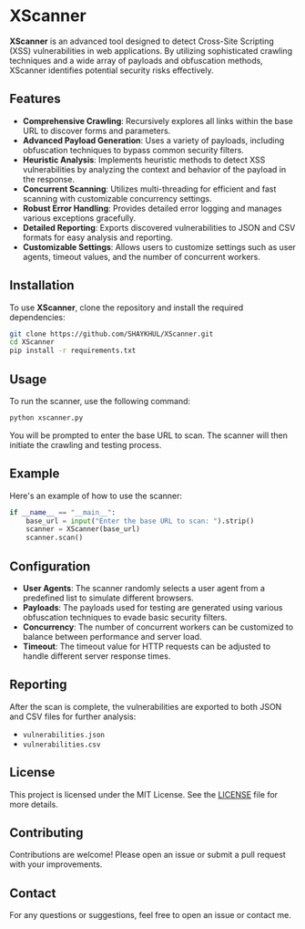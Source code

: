 # XScanner

**XScanner** is an advanced tool designed to detect Cross-Site Scripting (XSS) vulnerabilities in web applications. By utilizing sophisticated crawling techniques and a wide array of payloads and obfuscation methods, XScanner identifies potential security risks effectively.

## Features

- **Comprehensive Crawling**: Recursively explores all links within the base URL to discover forms and parameters.
- **Advanced Payload Generation**: Uses a variety of payloads, including obfuscation techniques to bypass common security filters.
- **Heuristic Analysis**: Implements heuristic methods to detect XSS vulnerabilities by analyzing the context and behavior of the payload in the response.
- **Concurrent Scanning**: Utilizes multi-threading for efficient and fast scanning with customizable concurrency settings.
- **Robust Error Handling**: Provides detailed error logging and manages various exceptions gracefully.
- **Detailed Reporting**: Exports discovered vulnerabilities to JSON and CSV formats for easy analysis and reporting.
- **Customizable Settings**: Allows users to customize settings such as user agents, timeout values, and the number of concurrent workers.

## Installation

To use **XScanner**, clone the repository and install the required dependencies:

```bash
git clone https://github.com/SHAYKHUL/XScanner.git
cd XScanner
pip install -r requirements.txt
```

## Usage

To run the scanner, use the following command:

```bash
python xscanner.py
```

You will be prompted to enter the base URL to scan. The scanner will then initiate the crawling and testing process.

## Example

Here's an example of how to use the scanner:

```python
if __name__ == "__main__":
    base_url = input("Enter the base URL to scan: ").strip()
    scanner = XScanner(base_url)
    scanner.scan()
```

## Configuration

- **User Agents**: The scanner randomly selects a user agent from a predefined list to simulate different browsers.
- **Payloads**: The payloads used for testing are generated using various obfuscation techniques to evade basic security filters.
- **Concurrency**: The number of concurrent workers can be customized to balance between performance and server load.
- **Timeout**: The timeout value for HTTP requests can be adjusted to handle different server response times.

## Reporting

After the scan is complete, the vulnerabilities are exported to both JSON and CSV files for further analysis:

- `vulnerabilities.json`
- `vulnerabilities.csv`

## License

This project is licensed under the MIT License. See the [LICENSE](LICENSE) file for more details.

## Contributing

Contributions are welcome! Please open an issue or submit a pull request with your improvements.

## Contact

For any questions or suggestions, feel free to open an issue or contact me.
